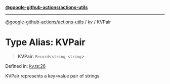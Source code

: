 [**@google-github-actions/actions-utils**](../../README.md)

***

[@google-github-actions/actions-utils](../../modules.md) / [kv](../README.md) / KVPair

# Type Alias: KVPair

> **KVPair**: `Record`\<`string`, `string`\>

Defined in: [kv.ts:26](https://github.com/google-github-actions/actions-utils/blob/main/src/kv.ts#L26)

KVPair represents a key=value pair of strings.
